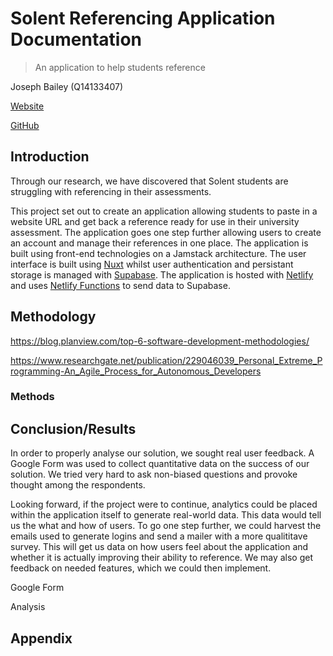 # Solent Referencing Application Documentation

> An application to help students reference

Joseph Bailey (Q14133407)

[Website](https://solent-referencing.netlify.app/)

[GitHub](https://github.com/joebailey26/solent-referencing)

## Introduction

Through our research, we have discovered that Solent students are struggling with referencing in their assessments.

This project set out to create an application allowing students to paste in a website URL and get back a reference ready for use in their university assessment. The application goes one step further allowing users to create an account and manage their references in one place. The application is built using front-end technologies on a Jamstack architecture. The user interface is built using [Nuxt](https://nuxtjs.org/) whilst user authentication and persistant storage is managed with [Supabase](https://supabase.com/). The application is hosted with [Netlify](https://www.netlify.com/) and uses [Netlify Functions](https://www.netlify.com/products/functions/) to send data to Supabase.

## Methodology

https://blog.planview.com/top-6-software-development-methodologies/

https://www.researchgate.net/publication/229046039_Personal_Extreme_Programming-An_Agile_Process_for_Autonomous_Developers

### Methods

## Conclusion/Results

In order to properly analyse our solution, we sought real user feedback. A Google Form was used to collect quantitative data on the success of our solution. We tried very hard to ask non-biased questions and provoke thought among the respondents.

Looking forward, if the project were to continue, analytics could be placed within the application itself to generate real-world data. This data would tell us the what and how of users. To go one step further, we could harvest the emails used to generate logins and send a mailer with a more qualititave survey. This will get us data on how users feel about the application and whether it is actually improving their ability to reference. We may also get feedback on needed features, which we could then implement.

Google Form

Analysis

## Appendix
